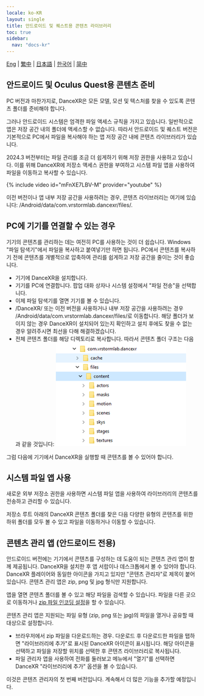```yaml
---
locale: ko-KR
layout: single
title: 안드로이드 및 퀘스트용 콘텐츠 라이브러리
toc: true
sidebar:
  nav: "docs-kr"
---
```

[Eng](/dancexr/content_android_quest) | [繁中](/tw/dancexr/content_android_quest) | [日本語](/jp/dancexr/content_android_quest) | [한국어](/kr/dancexr/content_android_quest) | [简中](/zh/dancexr/content_android_quest)

## 안드로이드 및 Oculus Quest용 콘텐츠 준비

PC 버전과 마찬가지로, DanceXR은 모든 모델, 모션 및 텍스처를 찾을 수 있도록 콘텐츠 폴더를 준비해야 합니다.

그러나 안드로이드 시스템은 엄격한 파일 액세스 규칙을 가지고 있습니다. 일반적으로 앱은 저장 공간 내의 폴더에 액세스할 수 없습니다. 따라서 안드로이드 및 퀘스트 버전은 기본적으로 PC에서 파일을 복사해야 하는 앱 저장 공간 내에 콘텐츠 라이브러리가 있습니다.

2024.3 버전부터는 파일 관리를 조금 더 쉽게하기 위해 저장 권한을 사용하고 있습니다. 이를 위해 DanceXR에 저장소 액세스 권한을 부여하고 시스템 파일 앱을 사용하여 파일을 이동하고 복사할 수 있습니다.

{% include video id="mFnXE7LBV-M" provider="youtube" %}

이전 버전이나 앱 내부 저장 공간을 사용하려는 경우, 콘텐츠 라이브러리는 여기에 있습니다: /Android/data/com.vrstormlab.dancexr/files/.

## PC에 기기를 연결할 수 있는 경우

기기의 콘텐츠를 관리하는 데는 여전히 PC를 사용하는 것이 더 쉽습니다. Windows "파일 탐색기"에서 파일을 복사하고 붙여넣기만 하면 됩니다. PC에서 콘텐츠를 복사하기 전에 콘텐츠를 개별적으로 압축하여 관리를 쉽게하고 저장 공간을 줄이는 것이 좋습니다.

* 기기에 DanceXR을 설치합니다.
* 기기를 PC에 연결합니다. 팝업 대화 상자나 시스템 설정에서 "파일 전송"을 선택합니다.
* 이제 파일 탐색기를 열면 기기를 볼 수 있습니다.
* /DanceXR/ 또는 이전 버전을 사용하거나 내부 저장 공간을 사용하려는 경우 /Android/data/com.vrstormlab.dancexr/files/로 이동합니다. 해당 폴더가 보이지 않는 경우 DanceXR이 설치되어 있는지 확인하고 설치 후에도 찾을 수 없는 경우 알려주시면 최선을 다해 해결하겠습니다.
* 전체 콘텐츠 폴더를 해당 디렉토리로 복사합니다. 따라서 콘텐츠 폴더 구조는 다음과 같을 것입니다: ![예시 폴더](/images/content_folder_android.png)

그럼 다음에 기기에서 DanceXR을 실행할 때 콘텐츠를 볼 수 있어야 합니다.

## 시스템 파일 앱 사용

새로운 외부 저장소 권한을 사용하면 시스템 파일 앱을 사용하여 라이브러리의 콘텐츠를 전송하고 관리할 수 있습니다.

저장소 루트 아래의 DanceXR 콘텐츠 폴더를 찾은 다음 다양한 유형의 콘텐츠를 위한 하위 폴더를 모두 볼 수 있고 파일을 이동하거나 이동할 수 있습니다.

## 콘텐츠 관리 앱 (안드로이드 전용)

안드로이드 버전에는 기기에서 콘텐츠를 구성하는 데 도움이 되는 콘텐츠 관리 앱이 함께 제공됩니다. DanceXR을 설치한 후 앱 서랍이나 데스크톱에서 볼 수 있어야 합니다. DanceXR 플레이어와 동일한 아이콘을 가지고 있지만 "콘텐츠 관리자"로 제목이 붙어 있습니다. 콘텐츠 관리 앱은 zip, png 및 jpg 형식만 지원합니다.

앱을 열면 콘텐츠 폴더를 볼 수 있고 해당 파일을 검색할 수 있습니다. 파일을 다른 곳으로 이동하거나 [zip 파일 인코딩 설정](features/zip_format)을 할 수 있습니다.

콘텐츠 관리 앱은 지원되는 파일 유형 (zip, png 또는 jpg)의 파일을 열거나 공유할 때 대상으로 설정합니다.

* 브라우저에서 zip 파일을 다운로드하는 경우. 다운로드 후 다운로드한 파일을 탭하면 "라이브러리에 추가"로 표시된 DanceXR 아이콘이 표시됩니다. 해당 아이콘을 선택하고 파일을 저장할 위치를 선택한 후 콘텐츠 라이브러리로 복사됩니다.
* 파일 관리자 앱을 사용하여 전화를 둘러보고 메뉴에서 "열기"를 선택하면 DanceXR "라이브러리에 추가" 옵션을 볼 수 있습니다.

이것은 콘텐츠 관리자의 첫 번째 버전입니다. 계속해서 더 많은 기능을 추가할 예정입니다.